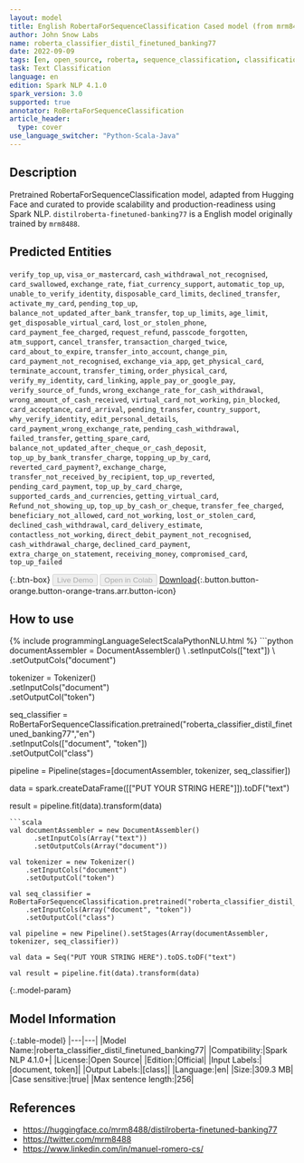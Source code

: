```yaml
---
layout: model
title: English RobertaForSequenceClassification Cased model (from mrm8488)
author: John Snow Labs
name: roberta_classifier_distil_finetuned_banking77
date: 2022-09-09
tags: [en, open_source, roberta, sequence_classification, classification]
task: Text Classification
language: en
edition: Spark NLP 4.1.0
spark_version: 3.0
supported: true
annotator: RoBertaForSequenceClassification
article_header:
  type: cover
use_language_switcher: "Python-Scala-Java"
---
```


## Description

Pretrained RobertaForSequenceClassification model, adapted from Hugging Face and curated to provide scalability and production-readiness using Spark NLP. `distilroberta-finetuned-banking77` is a English model originally trained by `mrm8488`.

## Predicted Entities

`verify_top_up`, `visa_or_mastercard`, `cash_withdrawal_not_recognised`, `card_swallowed`, `exchange_rate`, `fiat_currency_support`, `automatic_top_up`, `unable_to_verify_identity`, `disposable_card_limits`, `declined_transfer`, `activate_my_card`, `pending_top_up`, `balance_not_updated_after_bank_transfer`, `top_up_limits`, `age_limit`, `get_disposable_virtual_card`, `lost_or_stolen_phone`, `card_payment_fee_charged`, `request_refund`, `passcode_forgotten`, `atm_support`, `cancel_transfer`, `transaction_charged_twice`, `card_about_to_expire`, `transfer_into_account`, `change_pin`, `card_payment_not_recognised`, `exchange_via_app`, `get_physical_card`, `terminate_account`, `transfer_timing`, `order_physical_card`, `verify_my_identity`, `card_linking`, `apple_pay_or_google_pay`, `verify_source_of_funds`, `wrong_exchange_rate_for_cash_withdrawal`, `wrong_amount_of_cash_received`, `virtual_card_not_working`, `pin_blocked`, `card_acceptance`, `card_arrival`, `pending_transfer`, `country_support`, `why_verify_identity`, `edit_personal_details`, `card_payment_wrong_exchange_rate`, `pending_cash_withdrawal`, `failed_transfer`, `getting_spare_card`, `balance_not_updated_after_cheque_or_cash_deposit`, `top_up_by_bank_transfer_charge`, `topping_up_by_card`, `reverted_card_payment?`, `exchange_charge`, `transfer_not_received_by_recipient`, `top_up_reverted`, `pending_card_payment`, `top_up_by_card_charge`, `supported_cards_and_currencies`, `getting_virtual_card`, `Refund_not_showing_up`, `top_up_by_cash_or_cheque`, `transfer_fee_charged`, `beneficiary_not_allowed`, `card_not_working`, `lost_or_stolen_card`, `declined_cash_withdrawal`, `card_delivery_estimate`, `contactless_not_working`, `direct_debit_payment_not_recognised`, `cash_withdrawal_charge`, `declined_card_payment`, `extra_charge_on_statement`, `receiving_money`, `compromised_card`, `top_up_failed`

{:.btn-box}
<button class="button button-orange" disabled>Live Demo</button>
<button class="button button-orange" disabled>Open in Colab</button>
[Download](https://s3.amazonaws.com/auxdata.johnsnowlabs.com/public/models/roberta_classifier_distil_finetuned_banking77_en_4.1.0_3.0_1662763611412.zip){:.button.button-orange.button-orange-trans.arr.button-icon}

## How to use



<div class="tabs-box" markdown="1">
{% include programmingLanguageSelectScalaPythonNLU.html %}
```python
documentAssembler = DocumentAssembler() \
    .setInputCols(["text"]) \
    .setOutputCols("document")

tokenizer = Tokenizer() \
    .setInputCols("document") \
    .setOutputCol("token")

seq_classifier = RoBertaForSequenceClassification.pretrained("roberta_classifier_distil_finetuned_banking77","en") \
    .setInputCols(["document", "token"]) \
    .setOutputCol("class")
    
pipeline = Pipeline(stages=[documentAssembler, tokenizer, seq_classifier])

data = spark.createDataFrame([["PUT YOUR STRING HERE"]]).toDF("text")

result = pipeline.fit(data).transform(data)
```
```scala
val documentAssembler = new DocumentAssembler() 
      .setInputCols(Array("text")) 
      .setOutputCols(Array("document"))
      
val tokenizer = new Tokenizer()
    .setInputCols("document")
    .setOutputCol("token")
 
val seq_classifier = RoBertaForSequenceClassification.pretrained("roberta_classifier_distil_finetuned_banking77","en") 
    .setInputCols(Array("document", "token"))
    .setOutputCol("class")
   
val pipeline = new Pipeline().setStages(Array(documentAssembler, tokenizer, seq_classifier))

val data = Seq("PUT YOUR STRING HERE").toDS.toDF("text")

val result = pipeline.fit(data).transform(data)
```
</div>

{:.model-param}
## Model Information

{:.table-model}
|---|---|
|Model Name:|roberta_classifier_distil_finetuned_banking77|
|Compatibility:|Spark NLP 4.1.0+|
|License:|Open Source|
|Edition:|Official|
|Input Labels:|[document, token]|
|Output Labels:|[class]|
|Language:|en|
|Size:|309.3 MB|
|Case sensitive:|true|
|Max sentence length:|256|

## References

- https://huggingface.co/mrm8488/distilroberta-finetuned-banking77
- https://twitter.com/mrm8488
- https://www.linkedin.com/in/manuel-romero-cs/